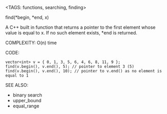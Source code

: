 <TAGS: functions, searching, finding>

find(*begin, *end, x)

A C++ built in function that returns a pointer to the first element whose value is equal to x. If no such element exists, *end is returned.

COMPLEXITY:
O(n) time

CODE:
```
vector<int> v = { 0, 1, 3, 5, 6, 4, 6, 8, 11, 9 };
find(v.begin(), v.end(), 5); // pointer to element 3 (5)
find(v.begin(), v.end(), 10); // pointer to v.end() as no element is equal to 1
```

SEE ALSO:
- binary search
- upper_bound
- equal_range